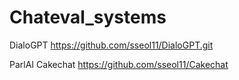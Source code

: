 # Chateval_systems
DialoGPT
https://github.com/sseol11/DialoGPT.git

ParlAI
Cakechat
https://github.com/sseol11/Cakechat
